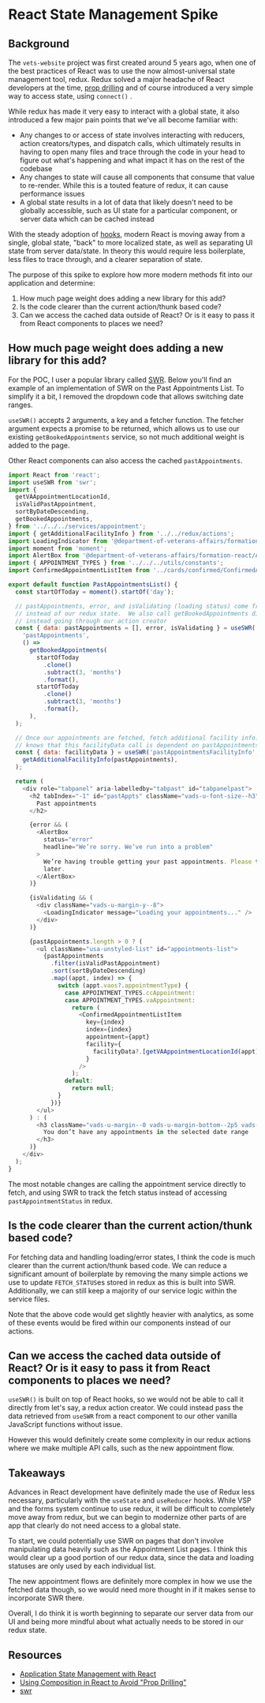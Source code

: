 # React State Management Spike

## Background

The `vets-website` project was first created around 5 years ago, when one of the best practices of React was to use the now almost-universal state management tool, redux.  Redux solved a major headache of React developers at the time, [prop drilling](https://kentcdodds.com/blog/prop-drilling) and of course introduced a very simple way to access state, using `connect()` .

While redux has made it very easy to interact with a global state, it also introduced a few major pain points that we've all become familiar with:

* Any changes to or access of state involves interacting with reducers, action creators/types, and dispatch calls, which ultimately results in having to open many files and trace through the code in your head to figure out what's happening and what impact it has on the rest of the codebase
* Any changes to state will cause all components that consume that value to re-render.  While this is a touted feature of redux, it can cause performance issues
* A global state results in a lot of data that likely doesn't need to be globally accessible, such as UI state for a particular component, or server data which can be cached instead

With the steady adoption of [hooks](https://reactjs.org/docs/hooks-intro.html), modern React is moving away from a single, global state, "back" to more localized state, as well as separating UI state from server data/state. In theory this would require less boilerplate, less files to trace through, and a clearer separation of state.

The purpose of this spike to explore how more modern methods fit into our application and determine:

1. How much page weight does adding a new library for this add?
2. Is the code clearer than the current action/thunk based code?
3. Can we access the cached data outside of React? Or is it easy to pass it from React components to places we need?

## How much page weight does adding a new library for this add?

For the POC, I user a popular library called [SWR](https://swr.vercel.app/).  Below you'll find an example of an implementation of SWR on the Past Appointments List.  To simplify it a bit, I removed the dropdown code that allows switching date ranges.

`useSWR()` accepts 2 arguments, a key and a fetcher function. The fetcher argument expects a promise to be returned, which allows us to use our existing `getBookedAppointments` service, so not much additional weight is added to the page.

Other React components can also access the cached `pastAppointments`.

```javascript
import React from 'react';
import useSWR from 'swr';
import {
  getVAAppointmentLocationId,
  isValidPastAppointment,
  sortByDateDescending,
  getBookedAppointments,
} from '../../../services/appointment';
import { getAdditionalFacilityInfo } from '../../redux/actions';
import LoadingIndicator from '@department-of-veterans-affairs/formation-react/LoadingIndicator';
import moment from 'moment';
import AlertBox from '@department-of-veterans-affairs/formation-react/AlertBox';
import { APPOINTMENT_TYPES } from '../../../utils/constants';
import ConfirmedAppointmentListItem from '../cards/confirmed/ConfirmedAppointmentListItem';

export default function PastAppointmentsList() {
  const startOfToday = moment().startOf('day');

  // pastAppointments, error, and isValidating (loading status) come from swr
  // instead of our redux state.  We also call getBookedAppointments directly
  // instead going through our action creator
  const { data: pastAppointments = [], error, isValidating } = useSWR(
    'pastAppointments',
    () =>
      getBookedAppointments(
        startOfToday
          .clone()
          .subtract(3, 'months')
          .format(),
        startOfToday
          .clone()
          .subtract(3, 'months')
          .format(),
      ),
  );

  // Once our appointments are fetched, fetch additional facility info.  SWR
  // knows that this facilityData call is dependent on pastAppointments
  const { data: facilityData } = useSWR('pastAppointmentsFacilityInfo', () =>
    getAdditionalFacilityInfo(pastAppointments),
  );

  return (
    <div role="tabpanel" aria-labelledby="tabpast" id="tabpanelpast">
      <h2 tabIndex="-1" id="pastAppts" className="vads-u-font-size--h3">
        Past appointments
      </h2>

      {error && (
        <AlertBox
          status="error"
          headline="We’re sorry. We’ve run into a problem"
        >
          We’re having trouble getting your past appointments. Please try again
          later.
        </AlertBox>
      )}

      {isValidating && (
        <div className="vads-u-margin-y--8">
          <LoadingIndicator message="Loading your appointments..." />
        </div>
      )}

      {pastAppointments.length > 0 ? (
        <ul className="usa-unstyled-list" id="appointments-list">
          {pastAppointments
            .filter(isValidPastAppointment)
            .sort(sortByDateDescending)
            .map((appt, index) => {
              switch (appt.vaos?.appointmentType) {
                case APPOINTMENT_TYPES.ccAppointment:
                case APPOINTMENT_TYPES.vaAppointment:
                  return (
                    <ConfirmedAppointmentListItem
                      key={index}
                      index={index}
                      appointment={appt}
                      facility={
                        facilityData?.[getVAAppointmentLocationId(appt)]
                      }
                    />
                  );
                default:
                  return null;
              }
            })}
        </ul>
      ) : (
        <h3 className="vads-u-margin--0 vads-u-margin-bottom--2p5 vads-u-font-size--md">
          You don’t have any appointments in the selected date range
        </h3>
      )}
    </div>
  );
}
```
The most notable changes are calling the appointment service directly to fetch, and using SWR to track the fetch status instead of accessing `pastAppointmentStatus` in redux.

## Is the code clearer than the current action/thunk based code?

For fetching data and handling loading/error states, I think the code is much clearer than the current action/thunk based code.  We can reduce a significant amount of boilerplate by removing the many simple actions we use to update `FETCH_STATUS`es stored in redux as this is built into SWR.  Additionally, we can still keep a majority of our service logic within the service files.  

Note that the above code would get slightly heavier with analytics, as some of these events would be fired within our components instead of our actions.

## Can we access the cached data outside of React? Or is it easy to pass it from React components to places we need?

`useSWR()` is built on top of React hooks, so we would not be able to call it directly from let's say, a redux action creator. We could instead pass the data retrieved from `useSWR` from a react component to our other vanilla JavaScript functions without issue.

However this would definitely create some complexity in our redux actions where we make multiple API calls, such as the new appointment flow.

## Takeaways
Advances in React development have definitely made the use of Redux less necessary, particularly with the `useState` and `useReducer` hooks. While VSP and the forms system continue to use redux, it will be difficult to completely move away from redux, but we can begin to modernize other parts of are app that clearly do not need access to a  global state.

To start, we could potentially use SWR on pages that don't involve manipulating data heavily such as the Appointment List pages.  I think this would clear up a good portion of our redux data, since the data and loading statuses are only used by each individual list.

The new appointment flows are definitely more complex in how we use the fetched data though, so we would need more thought in if it makes sense to incorporate SWR there.

Overall, I do think it is worth beginning to separate our server data from our UI and being more mindful about what actually needs to be stored in our redux state.

## Resources

* [Application State Management with React](https://kentcdodds.com/blog/application-state-management-with-react)
* [Using Composition in React to Avoid "Prop Drilling"](https://www.youtube.com/watch?v=3XaXKiXtNjw)
* [swr](https://github.com/vercel/swr)

